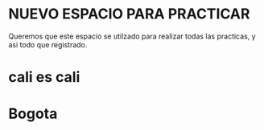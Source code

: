 # NUEVO ESPACIO PARA PRACTICAR
Queremos que este espacio se utilzado para realizar todas las practicas, y asi todo que registrado.
# cali es cali
# Bogota
